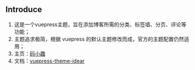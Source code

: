 ## Introduce
1. 这是一个vuepress主题，旨在添加博客所需的分类、标签墙、分页、评论等功能；
2. 主题追求极简，根据 vuepress 的默认主题修改而成，官方的主题配置仍然适用；
3. 主页：[码小趣](https://www.maxiaoqu.com) 
4. 文档：[vuepress-theme-idear](https://idear-design.maxiaoqu.com/vuepress-theme-idear)